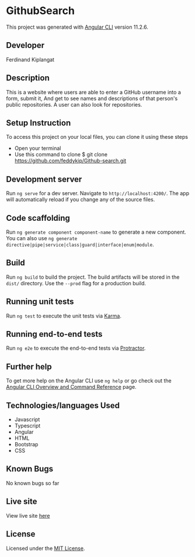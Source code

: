 # GithubSearch

This project was generated with [Angular CLI](https://github.com/angular/angular-cli) version 11.2.6.

## Developer

Ferdinand Kiplangat 

## Description

This is a website where users are able to enter a GitHub username into a form, submit it, And get to see names and descriptions of that person's public repositories. A user can also look for repositories.

## Setup Instruction

To access this project on your local files, you can clone it using these steps

* Open your terminal
* Use this command to clone $ git clone https://github.com/feddykip/Github-search.git
## Development server

Run `ng serve` for a dev server. Navigate to `http://localhost:4200/`. The app will automatically reload if you change any of the source files.

## Code scaffolding

Run `ng generate component component-name` to generate a new component. You can also use `ng generate directive|pipe|service|class|guard|interface|enum|module`.

## Build

Run `ng build` to build the project. The build artifacts will be stored in the `dist/` directory. Use the `--prod` flag for a production build.

## Running unit tests

Run `ng test` to execute the unit tests via [Karma](https://karma-runner.github.io).

## Running end-to-end tests

Run `ng e2e` to execute the end-to-end tests via [Protractor](http://www.protractortest.org/).

## Further help

To get more help on the Angular CLI use `ng help` or go check out the [Angular CLI Overview and Command Reference](https://angular.io/cli) page.

## Technologies/languages Used
* Javascript
* Typescript
* Angular
* HTML   
* Bootstrap
* CSS


## Known Bugs
No known bugs so far

## Live site
View live site [here](https://feddykip.github.io/Github-search/)

## License
Licensed under the [MIT License](LICENSE).
  
     
        
